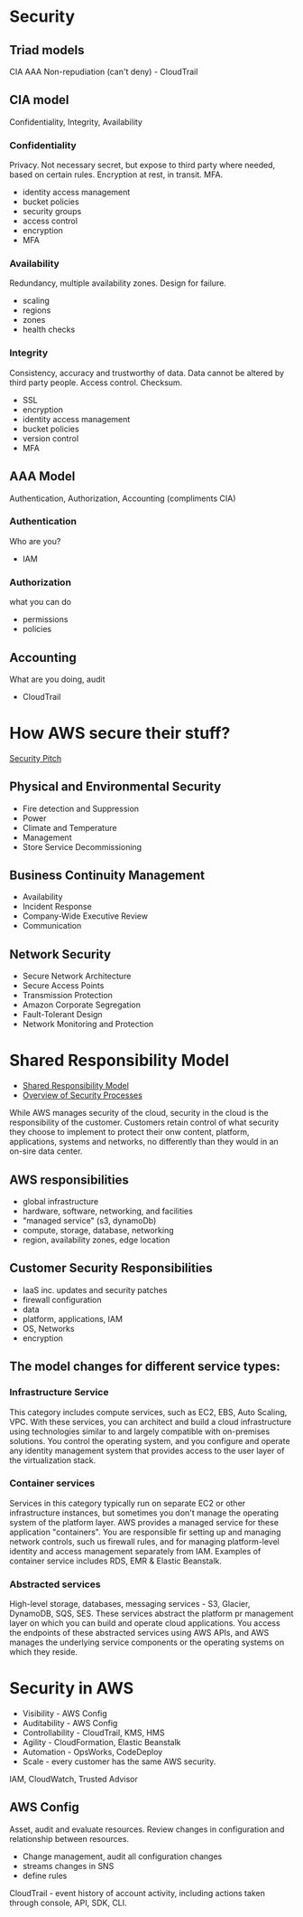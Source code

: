 # Security

## Triad models
CIA
AAA
Non-repudiation (can't deny) - CloudTrail

## CIA model
Confidentiality, Integrity, Availability

### Confidentiality
Privacy. Not necessary secret, but expose to third party where needed, based on certain rules. Encryption at rest, in transit. MFA. 
- identity access management
- bucket policies
- security groups
- access control
- encryption
- MFA

### Availability
Redundancy, multiple availability zones. Design for failure.
- scaling
- regions
- zones
- health checks

### Integrity
Consistency, accuracy and trustworthy of data. Data cannot be altered by third party people. Access control. Checksum.
- SSL
- encryption
- identity access management
- bucket policies
- version control
- MFA


## AAA Model
Authentication, Authorization, Accounting
(compliments CIA)

### Authentication
Who are you?
- IAM

### Authorization
what you can do
- permissions
- policies

## Accounting
What are you doing, audit
- CloudTrail

# How AWS secure their stuff?
[Security Pitch](https://aws.amazon.com/security/)

## Physical and Environmental Security
- Fire detection and Suppression
- Power
- Climate and Temperature
- Management
- Store Service Decommissioning

## Business Continuity Management
- Availability
- Incident Response
- Company-Wide Executive Review
- Communication

## Network Security
- Secure Network Architecture
- Secure Access Points
- Transmission Protection
- Amazon Corporate Segregation
- Fault-Tolerant Design
- Network Monitoring and Protection

# Shared Responsibility Model
- [Shared Responsibility Model](https://aws.amazon.com/compliance/shared-responsibility-model/)
- [Overview of Security Processes](https://d0.awsstatic.com/whitepapers/aws-security-whitepaper.pdf)

While AWS manages security of the cloud, security in the cloud is the responsibility of the customer. Customers retain control of what security they choose to implement to protect their onw content, platform, applications, systems and networks, no differently than they would in an on-sire data center.

## AWS responsibilities
- global infrastructure
- hardware, software, networking, and facilities
- "managed service" (s3, dynamoDb)
- compute, storage, database, networking
- region, availability zones, edge location

## Customer Security Responsibilities
- IaaS inc. updates and security patches
- firewall configuration
- data
- platform, applications, IAM
- OS, Networks
- encryption


## The model changes for different service types:
### Infrastructure Service
This category includes compute services, such as EC2, EBS, Auto Scaling, VPC. With these services, you can architect and build a cloud infrastructure using technologies similar to and largely compatible with on-premises solutions. You control the operating system, and you configure and operate any identity management system that provides access to the user layer of the virtualization stack. 

### Container services
Services in this category typically run on separate EC2 or other infrastructure instances, but sometimes you don't manage the operating system of the platform layer. AWS provides a managed service for these application "containers". You are responsible fir setting up and managing network controls, such us firewall rules, and for managing platform-level identity and access management separately from IAM. Examples of container service includes RDS, EMR & Elastic Beanstalk.

### Abstracted services
High-level storage, databases, messaging services - S3, Glacier, DynamoDB, SQS, SES. These services abstract the platform pr management layer on which you can build and operate cloud applications. You access the endpoints of these abstracted services using AWS APIs, and AWS manages the underlying service components or the operating systems on which they reside.

# Security in AWS
- Visibility - AWS Config
- Auditability - AWS Config
- Controllability - CloudTrail, KMS, HMS
- Agility - CloudFormation, Elastic Beanstalk
- Automation - OpsWorks, CodeDeploy
- Scale - every customer has the same AWS security.

IAM, CloudWatch, Trusted Advisor

## AWS Config
Asset, audit and evaluate resources. Review changes in configuration and relationship between resources.
- Change management, audit all configuration changes
- streams changes in SNS
- define rules

CloudTrail - event history of account activity, including actions taken through console, API, SDK, CLI.